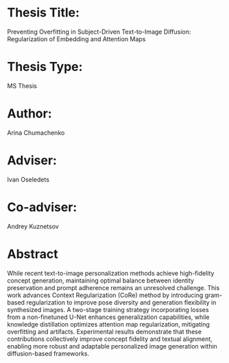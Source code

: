# Thesis Title: 
Preventing Overfitting in Subject-Driven Text-to-Image Diffusion: Regularization of Embedding and Attention Maps

# Thesis Type: 
MS Thesis

# Author: 
Arina Chumachenko

# Adviser: 
Ivan Oseledets 

# Co-adviser: 
Andrey Kuznetsov

Abstract
========
While recent text-to-image personalization methods achieve high-fidelity concept generation, maintaining optimal balance between identity preservation and prompt adherence remains an unresolved challenge. 
This work advances Context Regularization (CoRe) method by introducing gram-based regularization to improve pose diversity and generation flexibility in synthesized images. 
A two-stage training strategy incorporating losses from a non-finetuned U-Net enhances generalization capabilities, while knowledge distillation optimizes attention map regularization, mitigating overfitting and artifacts. 
Experimental results demonstrate that these contributions collectively improve concept fidelity and textual alignment, enabling more robust and adaptable personalized image generation within diffusion-based frameworks.
